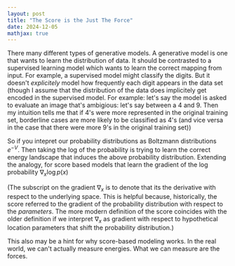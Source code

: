 ```yaml
---
layout: post
title: "The Score is the Just The Force"
date: 2024-12-05
mathjax: true
---
```


There many different types of generative models. A generative model is one that wants to learn the distribution of data. It should be
contrasted to a supervised learning model which wants to learn the correct mapping from input. For example, a supervised model might 
classify the digits. But it doesn't *explicitely* model how frequently each digit appears in the data set (though I assume that
the distribution of the data does implicitely get encoded in the supervised model. For example: let's say the model is asked
to evaluate an image that's ambigious: let's say between a 4 and 9. Then my intuition tells me that if 4's were more represented
in the original training set, borderline cases are more likely to be classified as 4's (and vice versa in the case that there were more
9's in the original training set))

So if you intepret our probability distributions as Boltzmann distributions $e^{-V}$. Then taking the log of the probability is
trying to learn the correct energy landscape that induces the above probability distribution. Extending the analogy, for score
based models that learn the gradient of the log probability $\nabla_x \log p(x)$ 

(The subscript on the gradient $\nabla_x$ is to denote that its the derivative
with respect to the underlying space. This is helpful because, historically, the score referred to the gradient of the probability 
distribution with respect to the *parameters*. The more modern definition of the score coincides with the older definition if we interpret $\nabla_x$ as gradient with respect to hypothetical location parameters that shift the probability distribution.)

This also may be a hint for why score-based modeling works. In the real world, we can't actually measure energies. What we can measure
are the forces. 